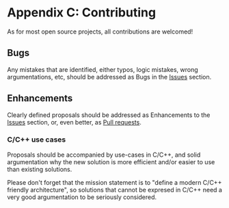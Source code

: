 # Appendix C: Contributing

As for most open source projects, all contributions are welcomed!

## Bugs

Any mistakes that are identified, either typos, logic mistakes, wrong 
argumentations, etc, should be addressed as Bugs in the 
[Issues](https://github.com/emb-riscv/specs-markdown/issues) section.

## Enhancements

Clearly defined proposals should be addressed as Enhancements to the 
[Issues](https://github.com/emb-riscv/specs-markdown/issues) section, 
or, even better, as 
[Pull requests](https://github.com/emb-riscv/specs-markdown/pulls).

### C/C++ use cases

Proposals should be accompanied by use-cases in C/C++, and solid argumentation 
why the new solution is more efficient and/or easier to use than existing 
solutions.

Please don't forget that the mission statement is to "define a modern 
C/C++ friendly architecture", so solutions that cannot be expresed in
C/C++ need a very good argumentation to be seriously considered.
